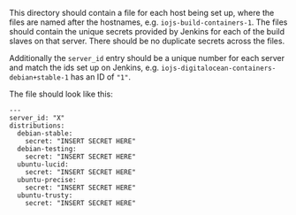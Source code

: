 This directory should contain a file for each host being set up, where the files are named after the hostnames, e.g. `iojs-build-containers-1`. The files should contain the unique secrets provided by Jenkins for each of the build slaves on that server. There should be no duplicate secrets across the files.

Additionally the `server_id` entry should be a unique number for each server and match the ids set up on Jenkins, e.g. `iojs-digitalocean-containers-debian+stable-1` has an ID of `"1"`.

The file should look like this:

```
---
server_id: "X"
distributions:
  debian-stable:
    secret: "INSERT SECRET HERE"
  debian-testing:
    secret: "INSERT SECRET HERE"
  ubuntu-lucid:
    secret: "INSERT SECRET HERE"
  ubuntu-precise:
    secret: "INSERT SECRET HERE"
  ubuntu-trusty:
    secret: "INSERT SECRET HERE"
```
